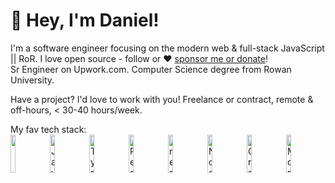 # :wave: Hey, I'm Daniel!

I'm a software engineer focusing on the modern web & full-stack JavaScript || RoR. I love open source - follow or :heart: [sponsor me or donate](https://github.com/dedwards122)!\
Sr Engineer on Upwork.com. Computer Science degree from Rowan University.

Have a project? I'd love to work with you! Freelance or contract, remote & off-hours, < 30-40 hours/week.

My fav tech stack:\
<img width="12.5%" src="https://cdn.jsdelivr.net/gh/devicons/devicon/icons/ruby/ruby-plain-wordmark.svg" /><img width="12.5%" src="https://cdn.jsdelivr.net/gh/devicons/devicon/icons/react/react-original.svg" alt="JavaScript" title="JavaScript" /><img width="12.5%" src="https://cdn.jsdelivr.net/gh/devicons/devicon/icons/nodejs/nodejs-original-wordmark.svg" alt="TypeScript" title="TypeScript" /><img width="12.5%" src="https://cdn.jsdelivr.net/gh/devicons/devicon/icons/nextjs/nextjs-original.svg" alt="React" title="React" /><img width="12.5%" src="https://cdn.jsdelivr.net/gh/devicons/devicon/icons/javascript/javascript-original.svg" alt="react-query" title="react-query" /><img width="12.5%" src="https://cdn.jsdelivr.net/gh/devicons/devicon/icons/graphql/graphql-plain.svg" alt="Node" title="Node" /><img width="12.5%" src="https://cdn.jsdelivr.net/gh/devicons/devicon/icons/mongodb/mongodb-original.svg" alt="GraphQL" title="GraphQL" /><img width="12.5%" src="https://cdn.jsdelivr.net/gh/devicons/devicon/icons/typescript/typescript-original.svg" alt="MongoDB" title="MongoDB" />
